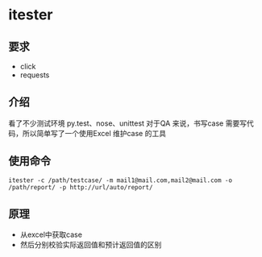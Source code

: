 # itester

## 要求

- click
- requests

## 介绍

看了不少测试环境 py.test、nose、unittest 对于QA 来说，书写case 需要写代码，所以简单写了一个使用Excel 维护case 的工具

## 使用命令

```
itester -c /path/testcase/ -m mail1@mail.com,mail2@mail.com -o /path/report/ -p http://url/auto/report/
```

## 原理

- 从excel中获取case
- 然后分别校验实际返回值和预计返回值的区别